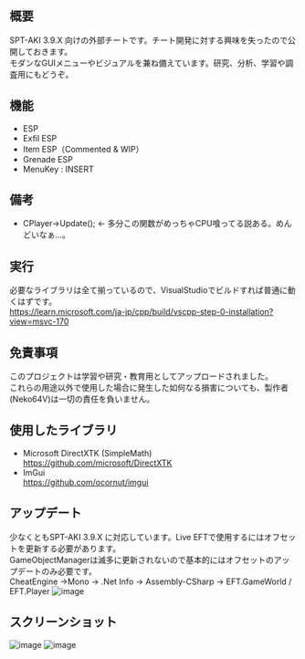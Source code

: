 ## 概要
SPT-AKI 3.9.X 向けの外部チートです。チート開発に対する興味を失ったので公開しておきます。  
モダンなGUIメニューやビジュアルを兼ね備えています。研究、分析、学習や調査用にもどうぞ。

## 機能
* ESP
* Exfil ESP
* Item ESP（Commented & WIP）
* Grenade ESP
* MenuKey : INSERT

## 備考
* CPlayer->Update(); <- 多分この関数がめっちゃCPU喰ってる説ある。めんどいなぁ…。

## 実行
必要なライブラリは全て揃っているので、VisualStudioでビルドすれば普通に動くはずです。  
https://learn.microsoft.com/ja-jp/cpp/build/vscpp-step-0-installation?view=msvc-170

## 免責事項
このプロジェクトは学習や研究・教育用としてアップロードされました。  
これらの用途以外で使用した場合に発生した如何なる損害についても、製作者(Neko64V)は一切の責任を負いません。  

## 使用したライブラリ
* Microsoft DirectXTK (SimpleMath)  
https://github.com/microsoft/DirectXTK  
* ImGui  
https://github.com/ocornut/imgui  

## アップデート
少なくともSPT-AKI 3.9.X に対応しています。Live EFTで使用するにはオフセットを更新する必要があります。  
GameObjectManagerは滅多に更新されないので基本的にはオフセットのアップデートのみ必要です。  
CheatEngine ->Mono -> .Net Info -> Assembly-CSharp -> EFT.GameWorld / EFT.Player
![image](https://github.com/user-attachments/assets/97fe9626-4269-443e-97a6-9cc145b6d698)

## スクリーンショット
![image](https://github.com/user-attachments/assets/0be7e79e-6d53-4963-9b5f-2a2ddf21d969)
![image](https://github.com/user-attachments/assets/849a1807-e477-4478-92be-08cb723c9b0c)
